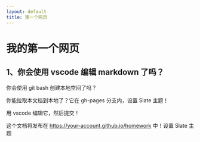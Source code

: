 ```yaml
---
layout: default
title: 第一个网页
---
```


# 我的第一个网页

## 1、你会使用 vscode 编辑 markdown 了吗？


你会使用 git bash 创建本地空间了吗？

你能拉取本文档到本地了？它在 gh-pages 分支内，设置 Slate 主题！

用 vscode 编辑它，然后提交！

这个文档将发布在 https://your-account.github.io/homework 中！设置 Slate 主题